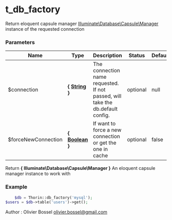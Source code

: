 # t_db_factory

Return eloquent capsule manager [Illuminate\Database\Capsule\Manager](https://laravel.com/api/5.6/Illuminate/Database/Capsule/Manager.html) instance of the requested connection


### Parameters
Name  |  Type  |  Description  |  Status  |  Default
------------  |  ------------  |  ------------  |  ------------  |  ------------
$connection  |  **{ [String](http://php.net/manual/en/language.types.string.php) }**  |  The connection name requested. If not passed, will take the db.default config.  |  optional  |  null
$forceNewConnection  |  **{ [Boolean](http://php.net/manual/en/language.types.boolean.php) }**  |  If want to force a new connection or get the one in cache  |  optional  |  false

Return **{ Illuminate\Database\Capsule\Manager }** An eloquent capsule manager instance to work with

### Example
```php
	$db = Thorin::db_factory('mysql');
$users = $db->table('users')->get();
```
Author : Olivier Bossel [olivier.bossel@gmail.com](mailto:olivier.bossel@gmail.com)